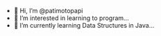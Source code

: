 - 👋 Hi, I’m @patimotopapi
- 👀 I’m interested in learning to program...
- 🌱 I’m currently learning Data Structures in Java...
<!---
patimotopapi/patimotopapi is a ✨ special ✨ repository because its `README.md` (this file) appears on your GitHub profile.
You can click the Preview link to take a look at your changes.
--->
